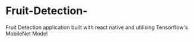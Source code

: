 # Fruit-Detection-
Fruit Detection application built with react native and utilising Tensorflow's MobileNet Model

